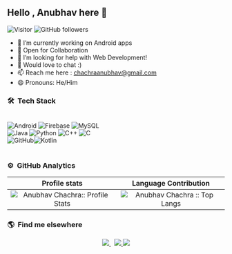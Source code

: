 ## Hello , Anubhav here 👋
![Visitor](https://visitor-badge.laobi.icu/badge?page_id=anubhav811.anubhav811) ![GitHub followers](https://img.shields.io/github/followers/anubhav811.svg?style=social&label=Follow)
<!--

Here are some ideas to get you started:
- ⚡ Fun fact: ...
-->

- 🔭 I’m currently working on Android apps 
- 👯 Open for Collaboration
- 🤔 I’m looking for help with Web Development!
- 💬 Would love to chat :)
- 📫 Reach me here : chachraanubhav@gmail.com
- 😄 Pronouns: He/Him



### 🛠 &nbsp;Tech Stack

<br>
<div align="left">
<img alt="Android" src="https://img.shields.io/badge/Android-3DDC84?style=for-the-badge&logo=androidstudio&logoColor=white" /> <img alt="Firebase" src="https://img.shields.io/badge/firebase-%23039BE5.svg?style=for-the-badge&logo=firebase"/> <img alt="MySQL" src="https://img.shields.io/badge/mysql-%2300f.svg?style=for-the-badge&logo=mysql&logoColor=white"/>
<br>
<img alt="Java" src="https://img.shields.io/badge/java-%23ED8B00.svg?style=for-the-badge&logo=java&logoColor=white"/> <img alt="Python" src="https://img.shields.io/badge/python-%2314354C.svg?style=for-the-badge&logo=python&logoColor=white"/> <img alt="C++" src="https://img.shields.io/badge/c++-%2300599C.svg?style=for-the-badge&logo=c%2B%2B&logoColor=white"/> <img alt="C" src="https://img.shields.io/badge/c-%2300599C.svg?style=for-the-badge&logo=c&logoColor=white"/>
<br>
<img alt="GitHub" src="https://img.shields.io/badge/github-%23121011.svg?style=for-the-badge&logo=github&logoColor=white"/><img alt="Kotlin" src
</div>
<br><br>

### ⚙️ &nbsp;GitHub Analytics
 Profile stats              |  Language Contribution
:-------------------------:|:-------------------------:
![Anubhav Chachra:: Profile Stats](https://github-readme-stats.vercel.app/api?username=anubhav811&show_icons=true&hide_border=true&theme=dark&count_private=true) | ![Anubhav Chachra :: Top Langs](https://github-readme-stats.vercel.app/api/top-langs/?username=saisukesh04&layout=compact&theme=react&hide_border=true)

<!-- ![Anubhav's Contribution Stats](https://github-contribution-stats.vercel.app/api/?username=anubhav811) -->

### 🌎 &nbsp;Find me elsewhere
<p align='center'>
  <a href="http://linkedin.com/in/anubhav-chachra-80531217a/">
    <img src="https://img.shields.io/badge/linkedin-%230077B5.svg?&style=for-the-badge&logo=linkedin&logoColor=white" />
  </a>&nbsp;
  <a href="http://github.com/anubhav811">
    <img src="https://img.shields.io/badge/GitHub-100000?style=for-the-badge&logo=github&logoColor=white" />
  </a>
  <a href="https://www.instagram.com/anoobhow/">
    <img src="https://www.vectorlogo.zone/logos/instagram/instagram-icon.svg"/>
   </a>
</p>
